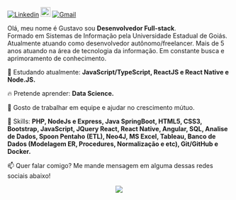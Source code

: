 <!--
**GustavoBCardoso/GustavoBCardoso** is a ✨ _special_ ✨ repository because its `README.md` (this file) appears on your GitHub profile.

Here are some ideas to get you started:

- 🔭 I’m currently working on ...
- 🌱 I’m currently learning ...
- 👯 I’m looking to collaborate on ...
- 🤔 I’m looking for help with ...
- 💬 Ask me about ...
- 📫 How to reach me: ...
- 😄 Pronouns: ...
- ⚡ Fun fact: ...
-->
[![Linkedin](https://img.shields.io/badge/-LinkedIn-blue?style=flat&logo=Linkedin&logoColor=white)](https://www.linkedin.com/in/gustavobcardoso/)
[<img src="https://img.shields.io/github/followers/milenacarecho?label=follow&style=social" height="22" title="Follow me" />](https://github.com/GustavoBCardoso) 
[![Gmail](https://img.shields.io/badge/-Gmail-c14438?style=flat&logo=Gmail&logoColor=white)](mailto:gustavob68@gmail.com)

<p align="left">
  Olá, meu nome é Gustavo sou <strong>Desenvolvedor Full-stack</strong>.<br>
  Formado em Sistemas de Informação pela Universidade Estadual de Goiás. Atualmente atuando como desenvolvedor autônomo/freelancer.
  Mais de 5 anos atuando na área de tecnologia da informação.
  Em constante busca e aprimoramento de conhecimento.
</p>

<p align="left">
  🌈 Estudando atualmente: <strong>JavaScript/TypeScript, ReactJS e React Native e Node.JS.</strong>
</p>

<p align="left">
  🔥 Pretende aprender: <strong>Data Science.</strong>
</p>

<p align="left">
  🤝 Gosto de trabalhar em equipe e ajudar no crescimento mútuo.
 </p>

<p align="left">
  🚀 Skills: <strong>PHP, NodeJs e Express, Java SpringBoot, HTML5, CSS3, Bootstrap, JavaScript, JQuery React, React Native, Angular, SQL, Analise de Dados, Spoon Pentaho (ETL), Neo4J, MS Excel, Tableau, Banco de Dados (Modelagem ER, Procedures, Normalização e etc), Git/GitHub e Docker.</strong>
</p>

<p align="left">
📫  Quer falar comigo? Me mande mensagem em alguma dessas redes sociais abaixo!
</p>

<p align="center"> 
 <a><img src="https://github-readme-stats.vercel.app/api?username=gustavobcardoso&show_icons=true&theme=graywhite" /></a>
</p> 
